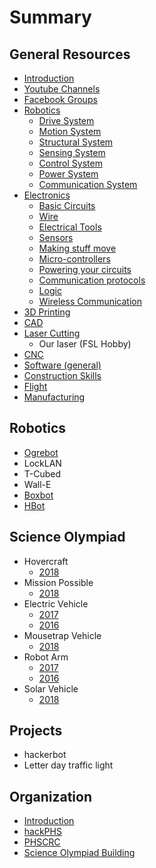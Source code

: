 # Summary

## General Resources

* [Introduction](README.md)
* [Youtube Channels](general-resources/youtube-channels.md)
* [Facebook Groups](general-resources/facebook-groups.md)
* [Robotics](general-resources/robotics/introduction.md)
  * [Drive System](general-resources/robotics/drive-system.md)
  * [Motion System](general-resources/robotics/motion-system.md)
  * [Structural System](general-resources/robotics/structural-system.md)
  * [Sensing System](general-resources/robotics/sensing-system.md)
  * [Control System](general-resources/robotics/control-system.md)
  * [Power System](general-resources/robotics/power-system.md)
  * [Communication System](general-resources/robotics/communication-system.md)
* [Electronics](general-resources/electronics/introduction.md)
  * [Basic Circuits](general-resources/electronics/basic-circuits.md)
  * [Wire](general-resources/electronics/wire.md)
  * [Electrical Tools](general-resources/electronics/electrical-tools.md)
  * [Sensors](general-resources/electronics/sensors.md)
  * [Making stuff move](general-resources/electronics/making-stuff-move.md)
  * [Micro-controllers](general-resources/electronics/micro-controllers.md)
  * [Powering your circuits](general-resources/electronics/powering-your-circuits.md)
  * [Communication protocols](general-resources/electronics/communication-protocols.md)
  * [Logic](general-resources/electronics/logic.md)
  * [Wireless Communication](general-resources/electronics/wireless-communication.md)
* [3D Printing](general-resources/3d-printing.md)
* [CAD](general-resources/cad.md)
* [Laser Cutting](general-resources/laser-cutting.md)
  * Our laser \(FSL Hobby\)
* [CNC](general-resources/cnc.md)
* [Software \(general\)](general-resources/software.md)
* [Construction Skills](general-resources/construction-skills.md)
* [Flight](general-resources/flight.md)
* [Manufacturing](general-resources/manufacturing.md)

## Robotics

* [Ogrebot](robotics/ogrebot.md)
* LockLAN
* T-Cubed
* Wall-E
* [Boxbot](robotics/boxbot.md)
* [HBot](robotics/hbot.md)

## Science Olympiad

* Hovercraft
  * [2018](scioly/Hovercraft/hovercraft-2018.md)
* Mission Possible
  * [2018](scioly/Mission/mission-2018.md)
* Electric Vehicle
  * [2017](scioly/EV/electric-vehicle-2017.md)
  * [2016](scioly/EV/electric-vehicle-2016.md)
* Mousetrap Vehicle
  * [2018](scioly/Mousetrap/mousetrap-vehicle-2018.md)
* Robot Arm
  * [2017](scioly/Robot-Arm/robot-arm-2017.md)
  * [2016](scioly/Robot-Arm/robot-arm-2016.md)
* Solar Vehicle
  * [2018](scioly/Solar/solar-vehicle-2018.md)

## Projects

* hackerbot
* Letter day traffic light

## Organization

* [Introduction](organization/introduction.md)
* [hackPHS](organization/hackathons.md)
* [PHSCRC](organization/PHSCRC.md)
* [Science Olympiad Building](organization/science-olympiad.md)

